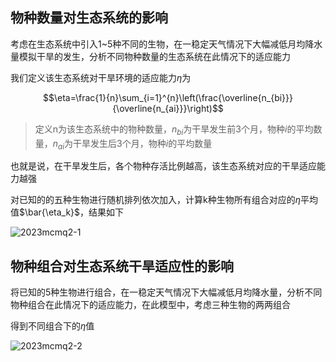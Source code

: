 ## 物种数量对生态系统的影响

考虑在生态系统中引入1~5种不同的生物，在一稳定天气情况下大幅减低月均降水量模拟干旱的发生，分析不同物种数量的生态系统在此情况下的适应能力

我们定义该生态系统对干旱环境的适应能力$\eta$为

$$\eta=\frac{1}{n}\sum_{i=1}^{n}\left(\frac{\overline{n_{bi}}}{\overline{n_{ai}}}\right)$$

> 定义n为该生态系统中的物种数量，$n_{bi}$为干旱发生前3个月，物种$i$的平均数量，$n_{ai}$为干旱发生后3个月，物种$i$的平均数量

也就是说，在干旱发生后，各个物种存活比例越高，该生态系统对应的干旱适应能力越强

对已知的的五种生物进行随机排列依次加入，计算k种生物所有组合对应的$\eta$平均值$\bar{\eta_k}$，结果如下

![2023mcmq2-1](https://github.com/DINOREXNB/DINOREXNB.github.io/blob/main/docs/images/2023mcmq2-1.png?raw=true)

## 物种组合对生态系统干旱适应性的影响

将已知的5种生物进行组合，在一稳定天气情况下大幅减低月均降水量，分析不同物种组合在此情况下的适应能力，在此模型中，考虑三种生物的两两组合

得到不同组合下的$\eta$值

![2023mcmq2-2](https://github.com/DINOREXNB/DINOREXNB.github.io/blob/main/docs/images/2023mcmq2-2.png?raw=true)